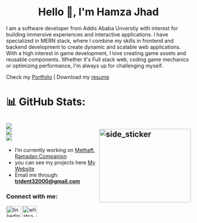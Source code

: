 <h1 align="center">Hello 👋, I'm Hamza Jhad</h1>

<p>I am a software developer from Addis Ababa Unverstiy with interest for building immersive experiences and interactive applications. I have specialized in MERN stack, where I combine my skills in frontend and backend development to create dynamic and scalable web applications. With a high interest in game development, I love creating game assets and reusable components. Whether it's Full stack web, coding game mechanics or optimizing performance, I'm always up for challenging myself.</p>

Check my [Portfolio](https://hamzshaa.github.io/Personal-Portfolio/)  |  Download my [resume](https://hamzshaa.github.io/Personal-Portfolio/static/media/Hamza_Jhad.a2e7c702859e13380d15.pdf)
# 📊 GitHub Stats:
![](https://github-readme-stats.vercel.app/api?username=Hamzshaa&show_icons=true&theme=radical&locale=en)<br/>
<img align="right" width=250px height=200px alt="side_sticker" src="https://media.giphy.com/media/TEnXkcsHrP4YedChhA/giphy.gif" />
![](https://github-readme-streak-stats.herokuapp.com/?user=Hamzshaa&theme=dark&hide_border=true)<br/>
![](https://github-readme-stats.vercel.app/api/top-langs?username=Hamzshaa&show_icons=true&theme=radical&locale=en&layout=compact)
---
- I’m currently working on [Methaft](https://metshaft.onrender.com/), [Ramadan Companion](https://ramadan-camp.netlify.app)
- you can see my projects here [My Website](https://hamzshaa.github.io/Personal-Portfolio/)
- Email me through: **trident32000@gmail.com**
<h3 align="left">Connect with me:</h3>
<p align="left">
<a href="https://www.linkedin.com/in/hamza-jhad-ba5b36291/" target="blank"><img align="center" src="https://raw.githubusercontent.com/rahuldkjain/github-profile-readme-generator/master/src/images/icons/Social/linked-in-alt.svg" alt="linkedin" height="30" width="40" /></a>
<a href="https://api.whatsapp.com/send?phone=+251929248080&text=Hello,%20more%20information!" target="blank"><img align="center" src="https://raw.githubusercontent.com/rahuldkjain/github-profile-readme-generator/master/src/images/icons/Social/whatsapp.svg" alt="whatsapp" height="30" width="40" /></a>
<!-- <a href="https://t.me/Hamzshaa" target="blank"><img align="center" src="https://raw.githubusercontent.com/rahuldkjain/github-profile-readme-generator/master/src/images/icons/Social/telegram.svg" alt="telegram" height="30" width="40" /></a> -->

</p>
